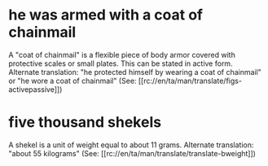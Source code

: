# he was armed with a coat of chainmail

A "coat of chainmail" is a flexible piece of body armor covered with protective scales or small plates. This can be stated in active form. Alternate translation: "he protected himself by wearing a coat of chainmail" or "he wore a coat of chainmail" (See: [[rc://en/ta/man/translate/figs-activepassive]])

# five thousand shekels

A shekel is a unit of weight equal to about 11 grams. Alternate translation: "about 55 kilograms" (See: [[rc://en/ta/man/translate/translate-bweight]])

